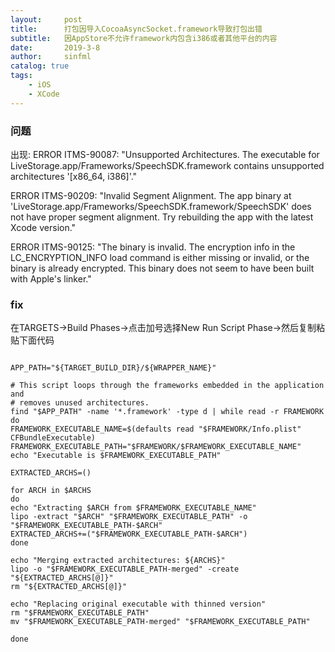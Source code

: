 ```yaml
---
layout:     post
title:      打包因导入CocoaAsyncSocket.framework导致打包出错
subtitle:   因AppStore不允许framework内包含i386或者其他平台的内容
date:       2019-3-8
author:     sinfml
catalog: true
tags:
    - iOS
    - XCode
---
```


### 问题

出现:
ERROR ITMS-90087: "Unsupported Architectures. The executable for LiveStorage.app/Frameworks/SpeechSDK.framework contains unsupported architectures '[x86_64, i386]'."

 

 ERROR ITMS-90209: "Invalid Segment Alignment. The app binary at 'LiveStorage.app/Frameworks/SpeechSDK.framework/SpeechSDK' does not have proper segment alignment. Try rebuilding the app with the latest Xcode version."

 

ERROR ITMS-90125: "The binary is invalid. The encryption info in the LC_ENCRYPTION_INFO load command is either missing or invalid, or the binary is already encrypted. This binary does not seem to have been built with Apple's linker."

### fix

在TARGETS->Build Phases->点击加号选择New Run Script Phase->然后复制粘贴下面代码

```shell

APP_PATH="${TARGET_BUILD_DIR}/${WRAPPER_NAME}"

# This script loops through the frameworks embedded in the application and
# removes unused architectures.
find "$APP_PATH" -name '*.framework' -type d | while read -r FRAMEWORK
do
FRAMEWORK_EXECUTABLE_NAME=$(defaults read "$FRAMEWORK/Info.plist" CFBundleExecutable)
FRAMEWORK_EXECUTABLE_PATH="$FRAMEWORK/$FRAMEWORK_EXECUTABLE_NAME"
echo "Executable is $FRAMEWORK_EXECUTABLE_PATH"

EXTRACTED_ARCHS=()

for ARCH in $ARCHS
do
echo "Extracting $ARCH from $FRAMEWORK_EXECUTABLE_NAME"
lipo -extract "$ARCH" "$FRAMEWORK_EXECUTABLE_PATH" -o "$FRAMEWORK_EXECUTABLE_PATH-$ARCH"
EXTRACTED_ARCHS+=("$FRAMEWORK_EXECUTABLE_PATH-$ARCH")
done

echo "Merging extracted architectures: ${ARCHS}"
lipo -o "$FRAMEWORK_EXECUTABLE_PATH-merged" -create "${EXTRACTED_ARCHS[@]}"
rm "${EXTRACTED_ARCHS[@]}"

echo "Replacing original executable with thinned version"
rm "$FRAMEWORK_EXECUTABLE_PATH"
mv "$FRAMEWORK_EXECUTABLE_PATH-merged" "$FRAMEWORK_EXECUTABLE_PATH"

done

```